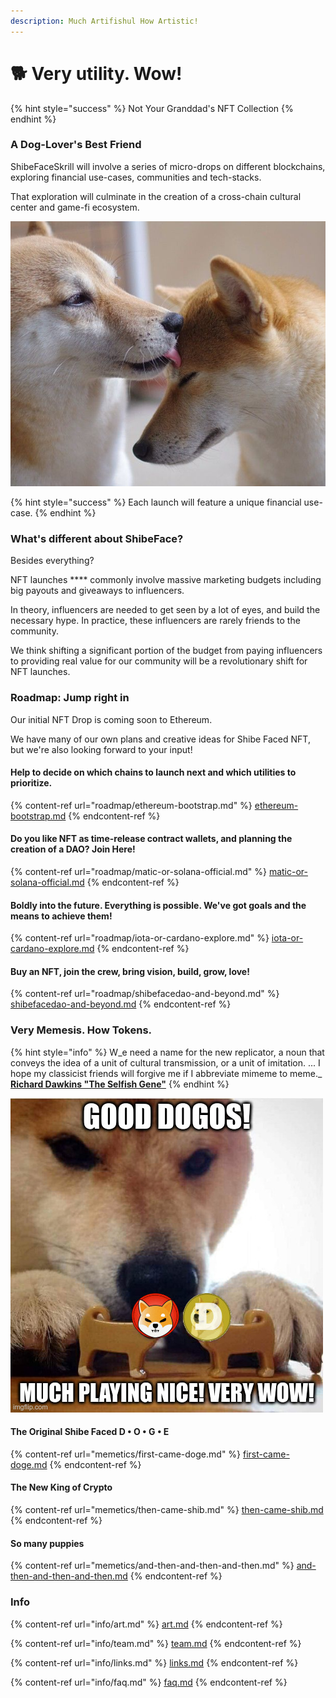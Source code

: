 ```yaml
---
description: Much Artifishul How Artistic!
---
```


# 🐕 Very utility. Wow!

{% hint style="success" %}
Not Your Granddad's NFT Collection
{% endhint %}

### **A Dog-Lover's Best Friend**

ShibeFaceSkrill will involve a series of micro-drops on different blockchains, exploring financial use-cases, communities and tech-stacks.

That exploration will culminate in the creation of a cross-chain cultural center and game-fi ecosystem.

![](<.gitbook/assets/image (3).png>)

{% hint style="success" %}
Each launch will feature a unique financial use-case.
{% endhint %}

### What's different about ShibeFace?

Besides everything?

NFT launches **** commonly involve massive marketing budgets including big payouts and giveaways to influencers.

In theory, influencers are needed to get seen by a lot of eyes, and build the necessary hype. In practice, these influencers are rarely friends to the community.

We think shifting a significant portion of the budget from paying influencers to providing real value for our community will be a revolutionary shift for NFT launches.

### Roadmap: Jump right in

Our initial NFT Drop is coming soon to Ethereum.&#x20;

We have many of our own plans and creative ideas for Shibe Faced NFT, but we're also looking forward to your input!&#x20;

#### Help to decide on which chains to launch next and which utilities to prioritize.

{% content-ref url="roadmap/ethereum-bootstrap.md" %}
[ethereum-bootstrap.md](roadmap/ethereum-bootstrap.md)
{% endcontent-ref %}

#### Do you like NFT as time-release contract wallets, and planning the creation of a DAO? Join Here!

{% content-ref url="roadmap/matic-or-solana-official.md" %}
[matic-or-solana-official.md](roadmap/matic-or-solana-official.md)
{% endcontent-ref %}

#### Boldly into the future. Everything is possible. We've got goals and the means to achieve them!

{% content-ref url="roadmap/iota-or-cardano-explore.md" %}
[iota-or-cardano-explore.md](roadmap/iota-or-cardano-explore.md)
{% endcontent-ref %}

#### Buy an NFT, join the crew, bring vision, build, grow, love!

{% content-ref url="roadmap/shibefacedao-and-beyond.md" %}
[shibefacedao-and-beyond.md](roadmap/shibefacedao-and-beyond.md)
{% endcontent-ref %}

### Very Memesis. How Tokens.

{% hint style="info" %}
W_e need a name for the new replicator, a noun that conveys the idea of a unit of cultural transmission, or a unit of imitation. ... I hope my classicist friends will forgive me if I abbreviate mimeme to meme._ [**Richard Dawkins "The Selfish Gene"**](https://en.wikipedia.org/wiki/The\_Selfish\_Gene)
{% endhint %}

![Such memetics](<.gitbook/assets/image (8).png>)

#### The Original Shibe Faced D • O • G • E&#x20;

{% content-ref url="memetics/first-came-doge.md" %}
[first-came-doge.md](memetics/first-came-doge.md)
{% endcontent-ref %}

#### The New King of Crypto

{% content-ref url="memetics/then-came-shib.md" %}
[then-came-shib.md](memetics/then-came-shib.md)
{% endcontent-ref %}

#### So many puppies

{% content-ref url="memetics/and-then-and-then-and-then.md" %}
[and-then-and-then-and-then.md](memetics/and-then-and-then-and-then.md)
{% endcontent-ref %}

### Info

{% content-ref url="info/art.md" %}
[art.md](info/art.md)
{% endcontent-ref %}

{% content-ref url="info/team.md" %}
[team.md](info/team.md)
{% endcontent-ref %}

{% content-ref url="info/links.md" %}
[links.md](info/links.md)
{% endcontent-ref %}

{% content-ref url="info/faq.md" %}
[faq.md](info/faq.md)
{% endcontent-ref %}

####
